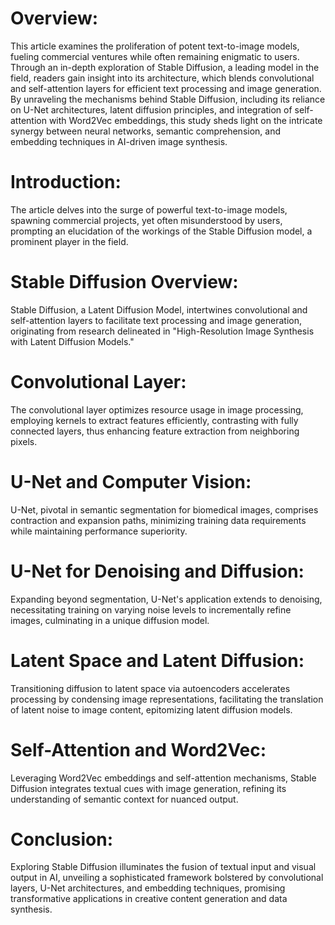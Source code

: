 # Overview: 

This article examines the proliferation of potent text-to-image models, fueling commercial ventures while often remaining enigmatic to users. Through an in-depth exploration of Stable Diffusion, a leading model in the field, readers gain insight into its architecture, which blends convolutional and self-attention layers for efficient text processing and image generation. By unraveling the mechanisms behind Stable Diffusion, including its reliance on U-Net architectures, latent diffusion principles, and integration of self-attention with Word2Vec embeddings, this study sheds light on the intricate synergy between neural networks, semantic comprehension, and embedding techniques in AI-driven image synthesis.

# Introduction: 

The article delves into the surge of powerful text-to-image models, spawning commercial projects, yet often misunderstood by users, prompting an elucidation of the workings of the Stable Diffusion model, a prominent player in the field.

# Stable Diffusion Overview: 

Stable Diffusion, a Latent Diffusion Model, intertwines convolutional and self-attention layers to facilitate text processing and image generation, originating from research delineated in "High-Resolution Image Synthesis with Latent Diffusion Models."

# Convolutional Layer: 

The convolutional layer optimizes resource usage in image processing, employing kernels to extract features efficiently, contrasting with fully connected layers, thus enhancing feature extraction from neighboring pixels.

# U-Net and Computer Vision: 

U-Net, pivotal in semantic segmentation for biomedical images, comprises contraction and expansion paths, minimizing training data requirements while maintaining performance superiority.

# U-Net for Denoising and Diffusion: 

Expanding beyond segmentation, U-Net's application extends to denoising, necessitating training on varying noise levels to incrementally refine images, culminating in a unique diffusion model.

# Latent Space and Latent Diffusion: 

Transitioning diffusion to latent space via autoencoders accelerates processing by condensing image representations, facilitating the translation of latent noise to image content, epitomizing latent diffusion models.

# Self-Attention and Word2Vec: 

Leveraging Word2Vec embeddings and self-attention mechanisms, Stable Diffusion integrates textual cues with image generation, refining its understanding of semantic context for nuanced output.

# Conclusion: 

Exploring Stable Diffusion illuminates the fusion of textual input and visual output in AI, unveiling a sophisticated framework bolstered by convolutional layers, U-Net architectures, and embedding techniques, promising transformative applications in creative content generation and data synthesis.